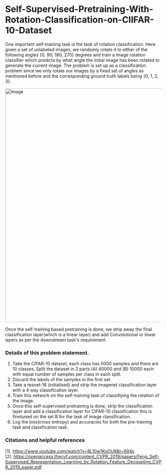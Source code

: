 # Self-Supervised-Pretraining-With-Rotation-Classification-on-CIIFAR-10-Dataset

One important self-training task is the task of rotation classification. Here given a set of unlabeled images, we randomly rotate it to either of the following angles {0, 90, 180, 270} degrees and train a image rotation classifier which predicts by what angle the initial image has been rotated to generate the current image. The problem is set up as a classification problem since we only rotate our images by a fixed set of angles as mentioned before and the corresponding ground truth labels being {0, 1, 2, 3}.



<img width="750" alt="image" src="https://github.com/Aksheit-Saxena/Self-Supervised-Pretraining-With-Rotation-Classification-on-CIIFAR-10-Dataset/assets/58588004/9f7da086-6f5d-4b85-8aac-490594894911">



Once the self-training based pretraining is done, we strip away the final classification layer(which is a linear layer) and add Convolutional or linear layers as per the downstream task's requirement.


### Details of this problem statement.

1. Take the CIFAR-10 dataset, each class has 5000 samples and there are 10 classes.
Split the dataset in 2 parts (A) 40000 and (B) 10000 each with equal number of samples per class in each split.
2. Discard the labels of the samples in the first set.
3. Take a resnet-18 (initialised) and strip the imagenet classification layer with a 4 way classification layer.
4. Train this network on the self-training task of classifiying the rotation of the image.
5. Once this self-supervised pretraining is done, strip the classification layer and add a classification layer for CIFAR-10 classification this is finetuned on the set B for the task of image classification.
6. Log the loss(cross entropy) and accuracies for both the pre-training task and classfication task.



### Citations and helpful references 
[1]. https://www.youtube.com/watch?v=8L10w1KoOU8&t=694s <br>
[2]. https://openaccess.thecvf.com/content_CVPR_2019/papers/Feng_Self-Supervised_Representation_Learning_by_Rotation_Feature_Decoupling_CVPR_2019_paper.pdf
